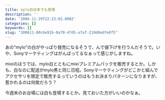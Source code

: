 ```yaml
---
title: mylo白日本でも登場
description: ''
date: '2006-11-29T22:23:02.000Z'
categories: []
keywords: []
slug: "200611-80c6e91b-0a70-47d5-a7af-210d0edfe0f5"
---
```

あの”mylo”の白がやっぱり発売になるそうで、んで値下げを行うんだそうで。いや、Sonyマーケティングはがんばってるなぁって感じがしますね。

mixiのほうでは、mylo白とともにmixiプレミアムパックを販売するとか。しかも、白なのに配送がmylo黒と同じ日程。Sonyマーケティングがどこかと組んでアクセサリを限定で販売するっていうのはもうお決まりパターンになりますが、惹かれるのは何故だろう？

今週末のお台場には白も登場するとか。見ておいた方がいいのかなぁ。